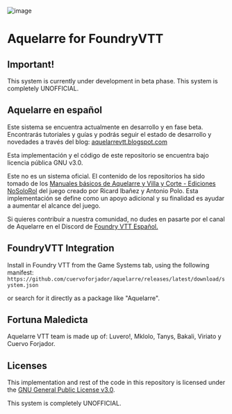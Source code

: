 ![image](https://github.com/cuervoforjador/conventum/assets/77968758/eb5b68bd-c1ee-4264-9f5e-209900b7a03f)
<h1>Aquelarre for FoundryVTT</h1>

## Important!
This system is currently under development in beta phase.
This system is completely UNOFFICIAL.

## Aquelarre en español
Este sistema se encuentra actualmente en desarrollo y en fase beta. Encontrarás tutoriales y guías y podrás seguir el estado de desarrollo y novedades a través del blog: <a href="https://aquelarrevtt.blogspot.com">aquelarrevtt.blogspot.com</a>

Esta implementación y el código de este repositorio se encuentra bajo licencia pública GNU v3.0.

Este no es un sistema oficial. El contenido de los repositorios ha sido tomado de los <a href="https://www.nosolorol.com/">Manuales básicos de Aquelarre y Villa y Corte - Ediciones NoSoloRol</a> del juego creado por Ricard Ibañez y Antonio Polo.
Esta implementación se define como un apoyo adicional y su finalidad es ayudar a aumentar el alcance del juego.

Si quieres contribuir a nuestra comunidad, no dudes en pasarte por el canal de Aquelarre en el Discord de <a href="https://discord.com/invite/xEmWuWE">Foundry VTT Español.</a>

## FoundryVTT Integration
Install in Foundry VTT from the Game Systems tab, using the following manifest:
`https://github.com/cuervoforjador/aquelarre/releases/latest/download/system.json`

or search for it directly as a package like "Aquelarre".

## Fortuna Maledicta
Aquelarre VTT team is made up of: Luvero!, Mklolo, Tanys, Bakali, Viriato y Cuervo Forjador.

## Licenses
This implementation and rest of the code in this repository is licensed under the [GNU General Public License v3.0](https://github.com/cuervoforjador/aquelarre/blob/main/LICENSE.txt).

This system is completely UNOFFICIAL.